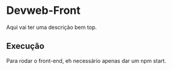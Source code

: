 # Devweb-Front
Aqui vai ter uma descrição bem top.

## Execução
Para rodar o front-end, eh necessário apenas dar um npm start.
